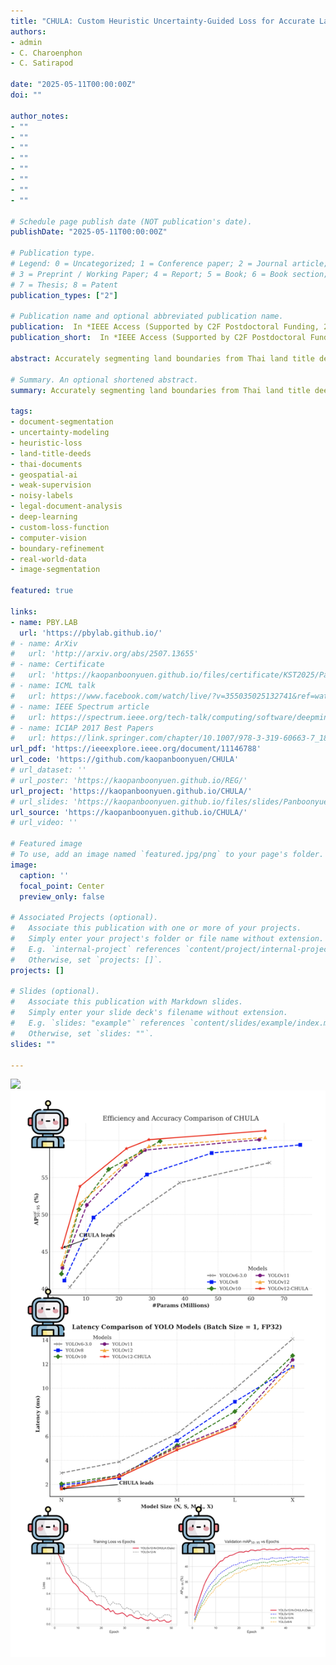 ```yaml
---
title: "CHULA: Custom Heuristic Uncertainty-Guided Loss for Accurate Land Title Deed Segmentation"
authors:
- admin
- C. Charoenphon
- C. Satirapod

date: "2025-05-11T00:00:00Z"
doi: ""

author_notes:
- ""
- ""
- ""
- ""
- ""
- ""
- ""
- ""

# Schedule page publish date (NOT publication's date).
publishDate: "2025-05-11T00:00:00Z"

# Publication type.
# Legend: 0 = Uncategorized; 1 = Conference paper; 2 = Journal article;
# 3 = Preprint / Working Paper; 4 = Report; 5 = Book; 6 = Book section;
# 7 = Thesis; 8 = Patent
publication_types: ["2"]

# Publication name and optional abbreviated publication name.
publication:  In *IEEE Access (Supported by C2F Postdoctoral Funding, 2025–2026)*
publication_short:  In *IEEE Access (Supported by C2F Postdoctoral Funding, 2025–2026)*

abstract: Accurately segmenting land boundaries from Thai land title deeds is crucial for reliable land management and legal processes, but remains challenging due to low-quality scans, diverse layouts, and complex overlapping elements in documents. Existing methods often struggle with these difficulties, resulting in imprecise delineations that can cause disputes or inefficiencies. To address these issues, we propose CHULA, a novel Custom Heuristic Uncertainty-guided Loss tailored specifically for robust land title deed segmentation. CHULA uniquely combines domain-specific heuristic priors with uncertainty modeling in a unified loss function that effectively guides the model to focus on clearer regions while refining boundaries and suppressing noisy areas. Evaluated on a carefully curated Thai Land Title Deed Dataset, CHULA achieves an impressive 92.4% accuracy, significantly surpassing standard segmentation baselines. Our results highlight the promise of integrating uncertainty and heuristic knowledge to enhance segmentation accuracy in complex, real-world documents. The code is publicly available at https://github.com/kaopanboonyuen/CHULA.

# Summary. An optional shortened abstract.
summary: Accurately segmenting land boundaries from Thai land title deeds is crucial for reliable land management and legal processes, but remains challenging due to low-quality scans, diverse layouts, and complex overlapping elements in documents. Existing methods often struggle with these difficulties, resulting in imprecise delineations that can cause disputes or inefficiencies. To address these issues, we propose CHULA, a novel Custom Heuristic Uncertainty-guided Loss tailored specifically for robust land title deed segmentation. CHULA uniquely combines domain-specific heuristic priors with uncertainty modeling in a unified loss function that effectively guides the model to focus on clearer regions while refining boundaries and suppressing noisy areas. Evaluated on a carefully curated Thai Land Title Deed Dataset, CHULA achieves an impressive 92.4% accuracy, significantly surpassing standard segmentation baselines. Our results highlight the promise of integrating uncertainty and heuristic knowledge to enhance segmentation accuracy in complex, real-world documents. The code is publicly available at https://github.com/kaopanboonyuen/CHULA.

tags:
- document-segmentation
- uncertainty-modeling
- heuristic-loss
- land-title-deeds
- thai-documents
- geospatial-ai
- weak-supervision
- noisy-labels
- legal-document-analysis
- deep-learning
- custom-loss-function
- computer-vision
- boundary-refinement
- real-world-data
- image-segmentation

featured: true

links:
- name: PBY.LAB
  url: 'https://pbylab.github.io/'
# - name: ArXiv
#   url: 'http://arxiv.org/abs/2507.13655'
# - name: Certificate
#   url: 'https://kaopanboonyuen.github.io/files/certificate/KST2025/Panboonyuen-Certificate-of-Contributions-53.pdf'
# - name: ICML talk
#   url: https://www.facebook.com/watch/live/?v=355035025132741&ref=watch_permalink
# - name: IEEE Spectrum article
#   url: https://spectrum.ieee.org/tech-talk/computing/software/deepmind-teaches-ai-teamwork
# - name: ICIAP 2017 Best Papers
#   url: https://link.springer.com/chapter/10.1007/978-3-319-60663-7_18
url_pdf: 'https://ieeexplore.ieee.org/document/11146788'
url_code: 'https://github.com/kaopanboonyuen/CHULA'
# url_dataset: ''
# url_poster: 'https://kaopanboonyuen.github.io/REG/'
url_project: 'https://kaopanboonyuen.github.io/CHULA/'
# url_slides: 'https://kaopanboonyuen.github.io/files/slides/Panboonyuen_CUICU_TSCCM2025_Slide.pdf'
url_source: 'https://kaopanboonyuen.github.io/CHULA/'
# url_video: ''

# Featured image
# To use, add an image named `featured.jpg/png` to your page's folder. 
image:
  caption: ''
  focal_point: Center
  preview_only: false

# Associated Projects (optional).
#   Associate this publication with one or more of your projects.
#   Simply enter your project's folder or file name without extension.
#   E.g. `internal-project` references `content/project/internal-project/index.md`.
#   Otherwise, set `projects: []`.
projects: []

# Slides (optional).
#   Associate this publication with Markdown slides.
#   Simply enter your slide deck's filename without extension.
#   E.g. `slides: "example"` references `content/slides/example/index.md`.
#   Otherwise, set `slides: ""`.
slides: ""

---
```

![](featured.png)
![](compact.png)
